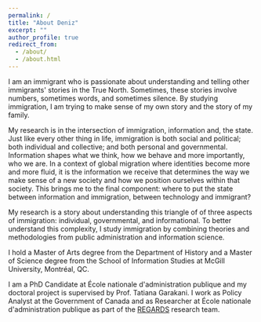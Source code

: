 ```yaml
---
permalink: /
title: "About Deniz"
excerpt: ""
author_profile: true
redirect_from: 
  - /about/
  - /about.html
---
```


I am an immigrant who is passionate about understanding and telling other immigrants' stories in the True North. Sometimes, these stories involve numbers, sometimes words, and sometimes silence. By studying immigration, I am trying to make sense of my own story and the story of my family.

My research is in the intersection of immigration, information and, the state. Just like every other thing in life, immigration is both social and political; both individual and collective; and both personal and governmental. Information shapes what we think, how we behave and more importantly, who we are. In a context of global migration where identities become more and more fluid, it is the information we receive that determines the way we make sense of a new society and how we position ourselves within that society. This brings me to the final component: where to put the state between information and immigration, between technology and immigrant?

My research is a story about understanding this triangle of of three aspects of immigration: individual, governmental, and informational. To better understand this complexity, I study immigration by combining theories and methodologies from public administration and information science.

I hold a Master of Arts degree from the Department of History and a Master of Science degree from the School of Information Studies at McGill University, Montréal, QC.

I am a PhD Candidate at École nationale d'administration publique and my doctoral project is supervised by Prof. Tatiana Garakani. I work as Policy Analyst at the Government of Canada and as Researcher at École nationale d'administration publique as part of the [REGARDS](https://regardsrecherche.com/) research team. 




 
